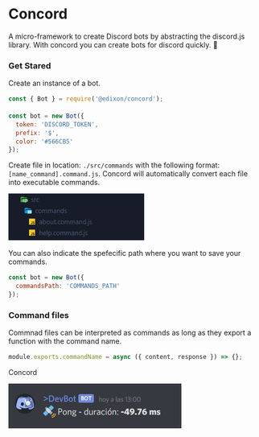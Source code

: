 # Concord

A micro-framework to create Discord bots by abstracting the discord.js library. With
concord you can create bots for discord quickly. 🚀

### Get Stared

Create an instance of a bot.

```js
const { Bot } = require('@edixon/concord');

const bot = new Bot({
  token: 'DISCORD_TOKEN',
  prefix: '$',
  color: '#566CB5'
});
```

Create file in location: `./src/commands` with the following format:
`[name_command].command.js`. Concord will automatically convert each file into executable
commands.

![command-file](./img/command-files.png)

You can also indicate the spefecific path where you want to save your commands.

```js
const bot = new Bot({
  commandsPath: 'COMMANDS_PATH'
});
```

### Command files

Commnad files can be interpreted as commands as long as they export a function with the
command name.

```js
module.exports.commandName = async ({ content, response }) => {};
```

Concord

![command-ping](./img/command-ping.png)
